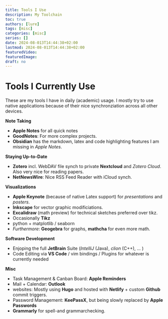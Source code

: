 ```yaml
---
title: Tools I Use
description: My Toolchain
toc: true
authors: [lure]
tags: [misc]
categories: [misc]
series: []
date: 2024-08-013T14:44:38+02:00
lastmod: 2024-08-013T14:44:38+02:00
featuredVideo:
featuredImage:
draft: no
---
```

# Tools I Currently Use

These are my tools I have in daily (academic) usage.
I mostly try to use native applications because of their nice synchronziation across all other devices.

**Note Taking**
* **Apple Notes** for all quick notes
* **GoodNotes**: For more complex projects.
* **Obsidian** has the markdown, latex and code highlighting features I am missing in _Apple Notes_.

**Staying Up-to-Date**
* **Zotero** incl. WebDAV file synch to private **Nextcloud** and _Zotero Cloud_. Also very nice for reading papers.
* **NetNewsWire**: Nice RSS Feed Reader with iCloud synch.

**Visualizations**
* **Apple Keynote** (because of native Latex support) for _presentations_ and _posters_.
* **Inkscape** for vector graphic modificiations.
* **Excalidraw** (math preview) for technical sketches preferred over tikz.
* Occasionally **Tikz**
* python + matplotlib / seaborn
* _Furthermore_: **Geogebra** for graphs, **mathcha** for even more math.

**Software Development**
* Enjoping the full **JetBrain** Suite (_IntelliJ_ (Java), _clion_ (C++), ... )
* Code Editing via **VS Code** / vim bindings / Plugins for whatever is currently needed

**Misc**
* Task Management \& Canban Board: **Apple Reminders**
* Mail + Calendar: **Outlook**
* websites: Mostly using **Hugo** and hosted with **Netlify** + custom **Github** commit triggers.
* Password Management: **KeePassX**, but being slowly replaced by **Apple Passwords**
* **Grammarly** for spell-and grammarchecking.
